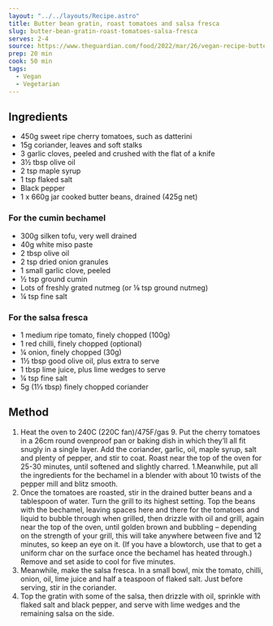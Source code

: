 ```yaml
---
layout: "../../layouts/Recipe.astro"
title: Butter bean gratin, roast tomatoes and salsa fresca
slug: butter-bean-gratin-roast-tomatoes-salsa-fresca
serves: 2-4
source: https://www.theguardian.com/food/2022/mar/26/vegan-recipe-butter-bean-gratin-ixta-belfrage
prep: 20 min
cook: 50 min
tags:
  - Vegan
  - Vegetarian
---
```


## Ingredients

- 450g sweet ripe cherry tomatoes, such as datterini
- 15g coriander, leaves and soft stalks
- 3 garlic cloves, peeled and crushed with the flat of a knife
- 3½ tbsp olive oil
- 2 tsp maple syrup
- 1 tsp flaked salt
- Black pepper
- 1 x 660g jar cooked butter beans, drained (425g net)

### For the cumin bechamel

- 300g silken tofu, very well drained
- 40g white miso paste
- 2 tbsp olive oil
- 2 tsp dried onion granules
- 1 small garlic clove, peeled
- ½ tsp ground cumin
- Lots of freshly grated nutmeg (or ⅛ tsp ground nutmeg)
- ¼ tsp fine salt

### For the salsa fresca

- 1 medium ripe tomato, finely chopped (100g)
- 1 red chilli, finely chopped (optional)
- ¼ onion, finely chopped (30g)
- 1½ tbsp good olive oil, plus extra to serve
- 1 tbsp lime juice, plus lime wedges to serve
- ¼ tsp fine salt
- 5g (1⅓ tbsp) finely chopped coriander

## Method

1. Heat the oven to 240C (220C fan)/475F/gas 9. Put the cherry tomatoes in a 26cm round ovenproof pan or baking dish in which they’ll all fit snugly in a single layer. Add the coriander, garlic, oil, maple syrup, salt and plenty of pepper, and stir to coat. Roast near the top of the oven for 25-30 minutes, until softened and slightly charred.
   1.Meanwhile, put all the ingredients for the bechamel in a blender with about 10 twists of the pepper mill and blitz smooth.
1. Once the tomatoes are roasted, stir in the drained butter beans and a tablespoon of water. Turn the grill to its highest setting. Top the beans with the bechamel, leaving spaces here and there for the tomatoes and liquid to bubble through when grilled, then drizzle with oil and grill, again near the top of the oven, until golden brown and bubbling – depending on the strength of your grill, this will take anywhere between five and 12 minutes, so keep an eye on it. (If you have a blowtorch, use that to get a uniform char on the surface once the bechamel has heated through.) Remove and set aside to cool for five minutes.
1. Meanwhile, make the salsa fresca. In a small bowl, mix the tomato, chilli, onion, oil, lime juice and half a teaspoon of flaked salt. Just before serving, stir in the coriander.
1. Top the gratin with some of the salsa, then drizzle with oil, sprinkle with flaked salt and black pepper, and serve with lime wedges and the remaining salsa on the side.
